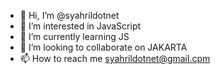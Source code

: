 - 👋 Hi, I’m @syahrildotnet
- 👀 I’m interested in JavaScript
- 🌱 I’m currently learning JS
- 💞️ I’m looking to collaborate on JAKARTA
- 📫 How to reach me syahrildotnet@gmail.cpm

<!---
syahrildotnet/syahrildotnet is a ✨ special ✨ repository because its `README.md` (this file) appears on your GitHub profile.
You can click the Preview link to take a look at your changes.
--->
